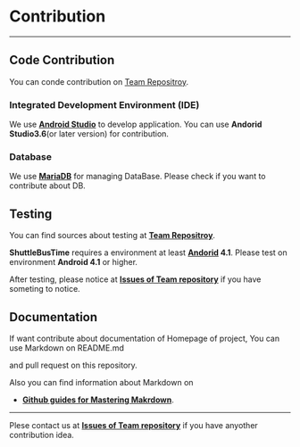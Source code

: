 # Contribution
------------
## Code Contribution
You can conde contribution on [Team Repositroy](https://github.com/Lee-Minju/oss2020-teamproject).

### Integrated Development Environment (IDE)

We use __[Android Studio](https://developer.android.com/studio)__ to develop application. You can use __Andorid Studio3.6__(or later version) for contribution.

### Database

We use  __[MariaDB](https://mariadb.org/)__ for managing DataBase. Please check if you want to contribute about DB.

## Testing
You can find sources about testing at __[Team Repositroy](https://github.com/Lee-Minju/oss2020-teamproject)__.

__ShuttleBusTime__ requires a environment at least __[Andorid](https://developer.android.com/about) 4.1__. Please test on environment __Android 4.1__ or higher. 

After testing, please notice at __[Issues of Team repository](https://github.com/Lee-Minju/oss2020-teamproject/issues)__ if you have someting to notice.

## Documentation

If want contribute about documentation of Homepage of project, You can use Markdown on README.md

and pull request on this repository. 

Also you can find information about Markdown on 
 - __[Github guides for Mastering Makrdown](https://guides.github.com/features/mastering-markdown/)__.
 
------------

Plese contact us at __[Issues of Team repository](https://github.com/Lee-Minju/oss2020-teamproject/issues)__ if you have anyother contribution idea.

